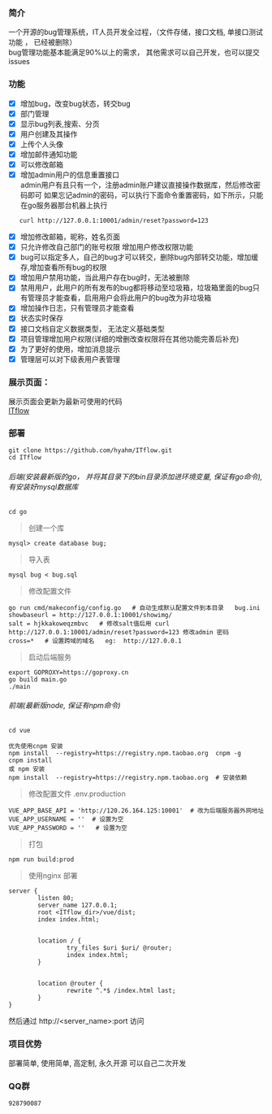 ### 简介
  一个开源的bug管理系统，IT人员开发全过程，（文件存储，接口文档, 单接口测试功能 ， 已经被删除）  
  bug管理功能基本能满足90%以上的需求， 其他需求可以自己开发，也可以提交issues    


### 功能
- [x] 增加bug，改变bug状态，转交bug 
- [x] 部门管理
- [x] 显示bug列表,搜索、分页
- [x] 用户创建及其操作  
- [x] 上传个人头像  
- [x] 增加邮件通知功能  
- [x] 可以修改邮箱
- [x] 增加admin用户的信息重置接口  
   admin用户有且只有一个，注册admin账户建议直接操作数据库，然后修改密码即可
   如果忘记admin的密码，可以执行下面命令重置密码，如下所示，只能在go服务器那台机器上执行
```
   curl http://127.0.0.1:10001/admin/reset?password=123
```
- [x] 增加修改邮箱，昵称，姓名页面  
- [x] 只允许修改自己部门的账号权限   增加用户修改权限功能  
- [x] bug可以指定多人，自己的bug才可以转交，删除bug内部转交功能，增加缓存,增加查看所有bug的权限  
- [x] 增加用户禁用功能，当此用户存在bug时，无法被删除  
- [x] 禁用用户，此用户的所有发布的bug都将移动至垃圾箱，垃圾箱里面的bug只有管理员才能查看，启用用户会将此用户的bug改为非垃圾箱  
- [x] 增加操作日志，只有管理员才能查看   
- [x] 状态实时保存 
- [x] 接口文档自定义数据类型， 无法定义基础类型  
- [x] 项目管理增加用户权限(详细的增删改查权限将在其他功能完善后补充)
- [x] 为了更好的使用，增加消息提示
- [x] 管理层可以对下级表用户表管理

### 展示页面： 
   展示页面会更新为最新可使用的代码  
   [ITflow](http://bug.hyahm.com "ITflow")  
   
### 部署  
```
git clone https://github.com/hyahm/ITflow.git
cd ITflow
```
###### 后端(安装最新版的go， 并将其目录下的bin目录添加进环境变量, 保证有go命令),  有安装好mysql数据库   
```shell
cd go

```
> 创建一个库  

```
mysql> create database bug;
```
> 导入表  

```
mysql bug < bug.sql
```
> 修改配置文件   

```
go run cmd/makeconfig/config.go   # 自动生成默认配置文件到本目录   bug.ini
showbaseurl = http://127.0.0.1:10001/showimg/
salt = hjkkakoweqzmbvc   # 修改salt值后用 curl http://127.0.0.1:10001/admin/reset?password=123 修改admin 密码
cross=*   # 设置跨域的域名   eg:  http://127.0.0.1
```  
> 启动后端服务  

```
export GOPROXY=https://goproxy.cn
go build main.go
./main
```
###### 前端(最新版node, 保证有npm命令)
```
cd vue

优先使用cnpm 安装 
npm install  --registry=https://registry.npm.taobao.org  cnpm -g
cnpm install
或 npm 安装
npm install  --registry=https://registry.npm.taobao.org  # 安装依赖

```
> 修改配置文件  .env.production
```
VUE_APP_BASE_API = 'http://120.26.164.125:10001'  # 改为后端服务器外网地址
VUE_APP_USERNAME = ''  # 设置为空
VUE_APP_PASSWORD = ''   # 设置为空
```
> 打包
```
npm run build:prod

```
>  使用nginx 部署    

```
server {
        listen 80;
        server_name 127.0.0.1;
        root <ITflow_dir>/vue/dist;
        index index.html;


        location / {
                try_files $uri $uri/ @router;
                index index.html;
        }


        location @router {
                rewrite ^.*$ /index.html last;
        }
}
```

然后通过  http://<server_name>:port  访问

### 项目优势   
 部署简单, 使用简单, 高定制, 永久开源  可以自己二次开发   

  
### QQ群  
    928790087

